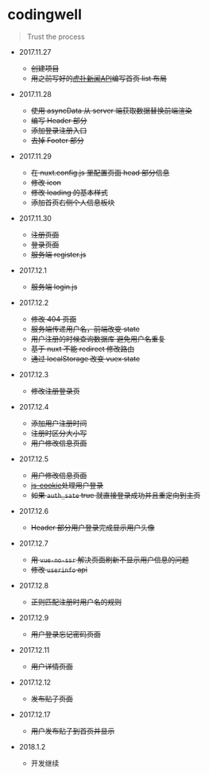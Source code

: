# codingwell

> Trust the process

- 2017.11.27
  - ~~创建项目~~
  - ~~用之前写好的[虎扑新闻API](https://github.com/daoyi7/hupu/tree/master/server)编写首页 list 布局~~


- 2017.11.28
  - ~~使用 asyncData 从 server 端获取数据替换前端渲染~~
  - ~~编写 Header 部分~~
  - ~~添加登录注册入口~~
  - ~~去掉 Footer 部分~~


- 2017.11.29
  - ~~在 nuxt.config.js 里配置页面 head 部分信息~~
  - ~~修改 icon~~
  - ~~修改 loading 的基本样式~~
  - ~~添加首页右侧个人信息板块~~


- 2017.11.30
  - ~~注册页面~~
  - ~~登录页面~~
  - ~~服务端 register.js~~


- 2017.12.1
  - ~~服务端 login.js~~


- 2017.12.2
  - ~~修改 404 页面~~
  - ~~服务端传递用户名，前端改变 state~~
  - ~~用户注册的时候查询数据库 避免用户名重复~~
  - ~~基于 nuxt 不能 redirect 修改路由~~
  - ~~通过 localStorage 改变 vuex state~~


- 2017.12.3
  - ~~修改注册登录页~~


- 2017.12.4
  - ~~添加用户注册时间~~
  - ~~注册时区分大小写~~
  - ~~用户修改信息页面~~


- 2017.12.5
  - ~~用户修改信息页面~~
  - ~~[js-cookie](https://github.com/js-cookie/js-cookie)处理用户登录~~
  - ~~如果 ``auth_sate`` true 就直接登录成功并且重定向到主页~~


- 2017.12.6
  - ~~Header 部分用户登录完成显示用户头像~~


- 2017.12.7
  - ~~用 `vue-no-ssr` 解决页面刷新不显示用户信息的问题~~
  - ~~修改 `userinfo` api~~


- 2017.12.8
  - ~~正则匹配注册时用户名的规则~~


- 2017.12.9
  - ~~用户登录忘记密码页面~~


- 2017.12.11
  - ~~用户详情页面~~


- 2017.12.12
  - ~~发布贴子页面~~


- 2017.12.17
  - ~~用户发布贴子到首页并显示~~


- 2018.1.2
  - 开发继续
